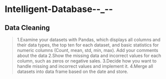 # Intelligent-Database--_--

## Data Cleaning
> 1.Examine your datasets with Pandas, which displays all columns and their data
types, the top ten for each dataset, and basic statistics for numeric columns
(Count, mean, std, min, max). Add your comments about the data
> 2.Show the missing data and incorrect values for each column, such as zeros or
negative sales.
> 3.Decide how you want to handle missing and incorrect values and implement it.
> 4.Merge all datasets into data frame based on the date and store.
